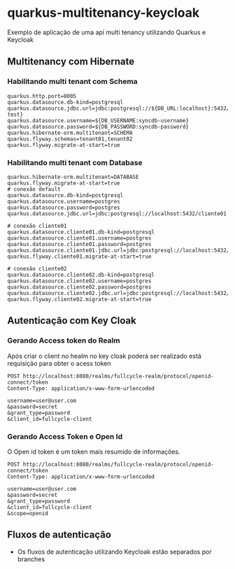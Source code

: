 # quarkus-multitenancy-keycloak
Exemplo de aplicação de uma api multi tenancy utilizando Quarkus e Keycloak

## Multitenancy com Hibernate

### Habilitando multi tenant com Schema

```properties
quarkus.http.port=8005
quarkus.datasource.db-kind=postgresql
quarkus.datasource.jdbc.url=jdbc:postgresql://${DB_URL:localhost}:5432/${DB_NAME:syncdb-test}
quarkus.datasource.username=${DB_USERNAME:syncdb-username}
quarkus.datasource.password=${DB_PASSWORD:syncdb-password}
quarkus.hibernate-orm.multitenant=SCHEMA
quarkus.flyway.schemas=tenant01,tenant02
quarkus.flyway.migrate-at-start=true
```

### Habilitando multi tenant com Database

```properties
quarkus.hibernate-orm.multitenant=DATABASE
quarkus.flyway.migrate-at-start=true
# conexão default
quarkus.datasource.db-kind=postgresql
quarkus.datasource.username=postgres
quarkus.datasource.password=postgres
quarkus.datasource.jdbc.url=jdbc:postgresql://localhost:5432/cliente01

# conexão cliente01
quarkus.datasource.cliente01.db-kind=postgresql
quarkus.datasource.cliente01.username=postgres
quarkus.datasource.cliente01.password=postgres
quarkus.datasource.cliente01.jdbc.url=jdbc:postgresql://localhost:5432/cliente01
quarkus.flyway.cliente01.migrate-at-start=true

# conexão cliente02
quarkus.datasource.cliente02.db-kind=postgresql
quarkus.datasource.cliente02.username=postgres
quarkus.datasource.cliente02.password=postgres
quarkus.datasource.cliente02.jdbc.url=jdbc:postgresql://localhost:5432/cliente02
quarkus.flyway.cliente02.migrate-at-start=true

```

## Autenticação com Key Cloak

### Gerando Access token do Realm

Após criar o client no healm no key cloak poderá ser realizado está requisição para obter o acess token

```http
POST http://localhost:8080/realms/fullcycle-realm/protocol/openid-connect/token
Content-Type: application/x-www-form-urlencoded

username=user@user.com
&password=secret
&grant_type=password
&client_id=fullcycle-client
```


### Gerando Access Token e Open Id

O Open id token é um token mais resumido de informações.

```http
POST http://localhost:8080/realms/fullcycle-realm/protocol/openid-connect/token
Content-Type: application/x-www-form-urlencoded

username=user@user.com
&password=secret
&grant_type=password
&client_id=fullcycle-client
&scope=openid
```

## Fluxos de autenticação

- Os fluxos de autenticação utilizando Keycloak estão separados por branches